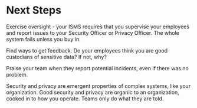 # Next Steps

Exercise oversight - your ISMS requires that you supervise your employees and report issues to your Security Officer or Privacy Officer. The whole system fails unless you buy in.

Find ways to get feedback. Do your employees think you are good custodians of sensitive data? If not, why?

Praise your team when they report potential incidents, even if there was no problem.

Security and privacy are emergent properties of complex systems, like your organization. Good security and privacy are organic to an organization, cooked in to how you operate. Teams only do what they are told.
